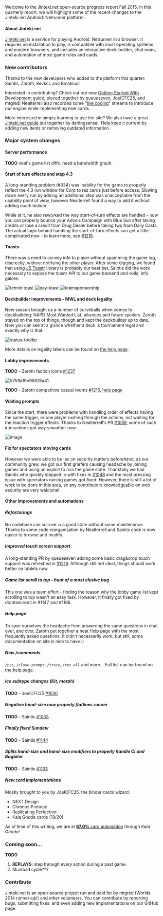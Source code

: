 Welcome to the Jinteki.net open-source progress report Fall 2015. In this quarterly report, we will highlight some of the recent changes to the Jinteki.net Android: Netrunner platform.

#### About Jinteki.net

[Jinteki.net](http://www.jinteki.net) is a service for playing Android: Netrunner in a browser. It requires no installation to play, is compatible with most operating systems and modern browsers, and includes an interactive deck-builder, chat room, and automation of most game rules and cards.

### New contributors

Thanks to the new developers who added to the platform this quarter: Saintis, Zaroth, Kevkcc and Bmatsuo!

Interested in contributing? Check out our new [Getting Started With Development](https://github.com/mtgred/netrunner/wiki/Getting-Started-with-Development) guide, pieced together by queueseven, JoelCFC25, and mtgred! Nealterrell also recorded some "[live coding](https://www.livecoding.tv/video/jintekinet-intro-tenma-line-12/)" streams to introduce our engine while implementing new cards.

More interested in simply learning to use the site? We also have a great [Jinteki.net guide](https://github.com/mtgred/netrunner/wiki/Jinteki.net-Guide) put together by darlingsensei. Help keep it current by adding new items or removing outdated information.

### Major system changes

#### Server performance

**TODO** neal's game list diffs. need a bandwidth graph.

#### Start of turn effects and step 4.3

A long-standing problem (#334) was inability for the game to properly reflect the 4.3 run window for Corp to rez cards just before access. Slowing down every run by adding an additional step was unacceptable from the usability point of view, however Nealterrell found a way to add it without adding much tedium.

While at it, he also reworked the way start-of-turn effects are handled - now you can properly bounce your Adonis Campaign with Blue Sun after taking credits or lose a credit from Drug Dealer before taking two from Daily Casts. The actual logic behind handling the start-of-turn effects can get a little complicated now - to learn more, see [#1218](https://github.com/mtgred/netrunner/pull/1218).

#### Toasts

There was a need to convey info to player without spamming the game log, discreetly, without notifying the other player. After some digging, we found that using [JS Toastr](https://github.com/CodeSeven/toastr) library is probably our best bet. Saintis did the work necessary to expose the toastr API to our game backend and voila, info galore:

![tennin toast](https://cloud.githubusercontent.com/assets/13198563/12204765/85b373de-b636-11e5-8b46-2b4bcf98a57a.png)
![pay-toast](https://cloud.githubusercontent.com/assets/13198563/12204678/eec72bf0-b635-11e5-81bb-4da12ab227d0.png)
![teamsponsorship](https://cloud.githubusercontent.com/assets/13198563/12204871/4b4ba03a-b637-11e5-8932-e288dafc9dc8.png)

#### Deckbuilder improvements - MWL and deck legality

New season brought us a number of curveballs when comes to deckbuilding: NAPD Most Wanted List, alliances and future spoilers. Zaroth stayed on the top of things, though and kept the deckbuilder up to date. Now you can see at a glance whether a deck is tournament legal and exactly why is that:

![status-tooltip](https://cloud.githubusercontent.com/assets/840021/13109413/511d56dc-d579-11e5-9762-2259eada4bee.png)

More details on legality labels can be found on [the help page](http://www.jinteki.net/help#napdmwl).

#### Lobby improvements

**TODO** - Zaroth faction icons [#1237](https://github.com/mtgred/netrunner/pull/1237)


![5759a19e95878a41](https://cloud.githubusercontent.com/assets/840021/13052139/6f5c8776-d3fd-11e5-8f08-4574ce77b77b.png)

**TODO** - Zaroth competitive casual rooms [#1215](https://github.com/mtgred/netrunner/pull/1215), [help page](http://www.jinteki.net/help#competitive)

#### Waiting prompts

Since the start, there were problems with handling order of effects having the same trigger, or one player rushing through the actions, not waiting for the reaction trigger effects. Thanks to Nealterrell's PR [#1059](https://github.com/mtgred/netrunner/pull/1059), some of such interactions got way smoother now:

![image](https://cloud.githubusercontent.com/assets/10083341/12056074/ce762310-aee7-11e5-8fb4-78d3f83e3d24.png)

#### Fix for spectators moving cards

However we were able to be lax on security matters beforehand, as our community grew, we got our first griefers causing headache by joining games and using an exploit to ruin the game state. Thankfully we had Saintis who quickly stepped in with fixes in [#1048](https://github.com/mtgred/netrunner/pull/1048) and the most pressing issue with spectators ruining games got fixed. However, there is still a lot of work to be done in this area, so any contributors knowledgeable on web security are very welcome!

#### Other improvements and automations

##### Refactorings

No codebase can survive in a good state without some maintenance. Thanks to some code reorganization by Nealterrell and Saintis code is now easier to browse and modify.

##### Improved touch screen support

A long-standing PR by queueseven adding some basic drag&drop touch support was refreshed in [#1218](https://github.com/mtgred/netrunner/pull/1218). Although still not ideal, things should work better on tablets now.

##### Game list scroll to top - hunt of a most elusive bug

This one was a team effort - finding the reason why the lobby game list kept scrolling to top wasn't an easy task. However, it finally got fixed by domtancredit in #1147 and #1168.

##### Help page

To save ourselves the headache from answering the same questions in chat over, and over, Zaroth put together a neat [Help page](http://www.jinteki.net/help) with the most frequently asked questions. It didn't necessarily work, but still, some documentation on site is nice to have :)

##### New /commands

`/psi`, `/close-prompt`, `/trace`, `/rez-all` and more... Full list can be found on [the help page](http://www.jinteki.net/help#commands).

##### Ice subtype changes (Kit, morph)

**TODO** - JoelCFC25 [#1030](https://github.com/mtgred/netrunner/pull/1030)

##### Negative hand-size now properly flatlines runner

**TODO** - Saintis [#1053](https://github.com/mtgred/netrunner/pull/1053)

##### Finally fixed Sundew

**TODO** - Saintis [#1144](https://github.com/mtgred/netrunner/pull/1144)

##### Splits hand-size and hand-size modifiers to properly handle CI and Bagbiter

**TODO** - Saintis [#1133](https://github.com/mtgred/netrunner/pull/1133)

##### New card implementations

Mostly brought to you by JoelCFC25, the binder cards wizard:

* NEXT Design
* Chronos Protocol
* Replicating Perfection
* Kala Ghoda cards (18/20)

As of time of this writing, we are at [__97.0%__ card automation](https://docs.google.com/spreadsheets/d/1ICv19cNjSaW9C-DoEEGH3iFt09PBTob4CAutGex0gnE/pubhtml) through _Kala Ghoda_!

### Coming soon...

**TODO**

1. __REPLAYS__: step through every action during a past game.
2. Mumbad cycle???

### Contribute

Jinteki.net is an open-source project run and paid for by mtgred (Worlds 2014 runner-up!) and other volunteers. You can contribute by reporting bugs, submitting fixes, and even adding new implementations on our GitHub page.